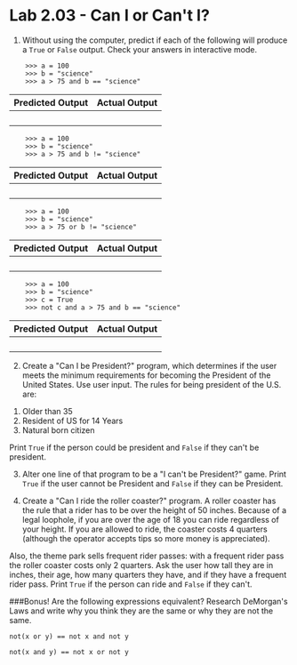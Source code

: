 # Lab 2.03 - Can I or Can't I?

1) Without using the computer, predict if each of the following will produce a `True` or `False` output. Check your answers in interactive mode. 


```
    >>> a = 100
    >>> b = "science"
    >>> a > 75 and b == "science" 
```

| **Predicted Output** | **Actual Output** |
| --- | --- |
|<br> |<br> | 

```
    >>> a = 100
    >>> b = "science"
    >>> a > 75 and b != "science" 
```
| **Predicted Output** | **Actual Output** |
| --- | --- |
|<br> |<br> | 
  
```
    >>> a = 100
    >>> b = "science"
    >>> a > 75 or b != "science" 
```
| **Predicted Output** | **Actual Output** |
| --- | --- |
|<br> |<br> | 

```
    >>> a = 100
    >>> b = "science"
    >>> c = True
    >>> not c and a > 75 and b == "science"
```
| **Predicted Output** | **Actual Output** |
| --- | --- |
|<br> |<br> | 


2) Create a "Can I be President?" program, which determines if the user meets the minimum requirements for becoming the President of the United States. Use user input. The rules for being president of the U.S. are: 
1. Older than 35
2. Resident of US for 14 Years
3. Natural born citizen

Print `True` if the person could be president and `False` if they can't be president. 

3) Alter one line of that program to be a "I can't be President?" game. Print `True` if the user cannot be President and `False` if they can be President.

4) Create a "Can I ride the roller coaster?" program. A roller coaster has the rule that a rider has to be over the height of 50 inches. Because of a legal loophole, if you are over the age of 18 you can ride regardless of your height. If you are allowed to ride, the coaster costs 4 quarters (although the operator accepts tips so more money is appreciated). 

Also, the theme park sells frequent rider passes: with a frequent rider pass the roller coaster costs only 2 quarters. Ask the user how tall they are in inches, their age, how many quarters they have, and if they have a frequent rider pass. Print `True` if the person can ride and `False` if they can't. 


###Bonus!
Are the following expressions equivalent? Research DeMorgan's Laws and write why you think they are the same or why they are not the same. 

`not(x or y) == not x and not y`

`not(x and y) == not x or not y`
